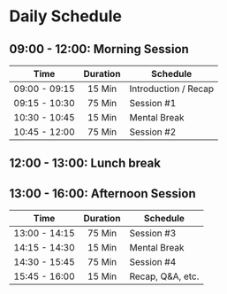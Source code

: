 
# Daily Schedule

## 09:00 - 12:00: Morning Session

| Time          | Duration | Schedule
| ---           | :---:    | ---
| 09:00 - 09:15 | 15 Min   | Introduction / Recap
| 09:15 - 10:30 | 75 Min   | Session #1
| 10:30 - 10:45 | 15 Min   | Mental Break
| 10:45 - 12:00 | 75 Min   | Session #2

## 12:00 - 13:00: Lunch break

## 13:00 - 16:00: Afternoon Session

| Time          | Duration | Schedule
| ---           | :---:    | ---
| 13:00 - 14:15 | 75 Min   | Session #3
| 14:15 - 14:30 | 15 Min   | Mental Break
| 14:30 - 15:45 | 75 Min   | Session #4
| 15:45 - 16:00 | 15 Min   | Recap, Q&A, etc.
